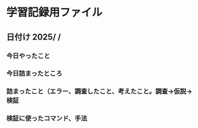 # 学習記録用ファイル

## 日付け 2025/ /

### 今日やったこと

### 今日詰まったところ

### 詰まったこと（エラー、調査したこと、考えたこと。調査→仮説→検証

### 検証に使ったコマンド、手法
